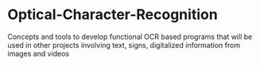 # Optical-Character-Recognition
Concepts and tools to develop functional OCR based programs that will be used in other projects involving text, signs, digitalized information from images and videos
